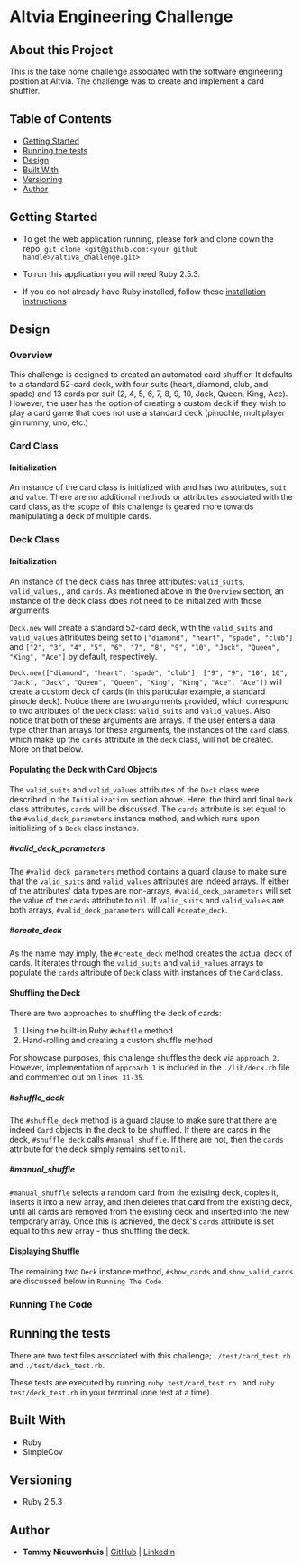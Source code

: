# Altvia Engineering Challenge

## About this Project
This is the take home challenge associated with the software engineering position at Altvia. The challenge was to create and implement a card shuffler.

## Table of Contents

  - [Getting Started](#getting-started)
  - [Running the tests](#running-the-tests)
  - [Design](#design)
  - [Built With](#built-with)
  - [Versioning](#versioning)
  - [Author](#author)

## Getting Started

- To get the web application running, please fork and clone down the repo.
`git clone <git@github.com:<your github handle>/altiva_challenge.git>`

- To run this application you will need Ruby 2.5.3.

- If you do not already have Ruby installed, follow these [installation instructions](https://www.ruby-lang.org/en/documentation/installation/)

## Design

### Overview

This challenge is designed to created an automated card shuffler. It defaults to a standard 52-card deck, with four suits (heart, diamond, club, and spade) and 13 cards per suit (2, 4, 5, 6, 7, 8, 9, 10, Jack, Queen, King, Ace). However, the user has the option of creating a custom deck if they wish to play a card game that does not use a standard deck (pinochle, multiplayer gin rummy, uno, etc.)

### Card Class
#### Initialization
An instance of the card class is initialized with and has two attributes, `suit` and `value`. There are no additional methods or attributes associated with the card class, as the scope of this challenge is geared more towards manipulating a deck of multiple cards.

### Deck Class  
#### Initialization
An instance of the deck class has three attributes: `valid_suits`, `valid_values,`, and `cards`. As mentioned above in the `Overview` section, an instance of the deck class does not need to be initialized with those arguments.

`Deck.new` will create a standard 52-card deck, with the `valid_suits` and `valid_values` attributes being set to `["diamond", "heart", "spade", "club"]` and `["2", "3", "4", "5", "6", "7", "8", "9", "10", "Jack", "Queen", "King", "Ace"]` by default, respectively.

`Deck.new(["diamond", "heart", "spade", "club"], ["9", "9", "10", 10", "Jack", "Jack", "Queen", "Queen", "King", "King", "Ace", "Ace"])` will create a custom deck of cards (in this particular example, a standard pinocle deck). Notice there are two arguments provided, which correspond to two attributes of the `Deck` class: `valid_suits` and `valid_values`. Also notice that both of these arguments are arrays. If the user enters a data type other than arrays for these arguments, the instances of the `card` class, which make up the `cards` attribute in the `deck` class, will not be created. More on that below.
#### Populating the Deck with Card Objects
The `valid_suits` and `valid_values` attributes of the `Deck` class were described in the `Initialization` section above. Here, the third and final `Deck` class attributes, `cards` will be discussed. The `cards` attribute is set equal to the `#valid_deck_parameters` instance method, and which runs upon initializing of a `Deck` class instance.
##### #valid_deck_parameters
The `#valid_deck_parameters` method contains a guard clause to make sure that the `valid_suits` and `valid_values` attributes are indeed arrays. If either of the attributes' data types are non-arrays, `#valid_deck_parameters` will set the value of the `cards` attribute to `nil`. If `valid_suits` and `valid_values` are both arrays, `#valid_deck_parameters` will call `#create_deck`.

##### #create_deck
As the name may imply, the `#create_deck` method creates the actual deck of cards. It iterates through the `valid_suits` and `valid_values` arrays to populate the `cards` attribute of `Deck` class with instances of the `Card` class.

#### Shuffling the Deck
There are two approaches to shuffling the deck of cards:
1. Using the built-in Ruby `#shuffle` method
1. Hand-rolling and creating a custom shuffle method

For showcase purposes, this challenge shuffles the deck via `approach 2`. However, implementation of `approach 1` is included in the `./lib/deck.rb` file and commented out on `lines 31-35`.

##### #shuffle_deck
The `#shuffle_deck` method is a guard clause to make sure that there are indeed `Card` objects in the deck to be shuffled. If there are cards in the deck, `#shuffle_deck` calls `#manual_shuffle`. If there are not, then the `cards` attribute for the deck simply remains set to `nil`.

##### #manual_shuffle
`#manual_shuffle` selects a random card from the existing deck, copies it, inserts it into a new array, and then deletes that card from the existing deck, until all cards are removed from the existing deck and inserted into the new temporary array. Once this is achieved, the deck's `cards` attribute is set equal to this new array - thus shuffling the deck.

#### Displaying Shuffle
The remaining two `Deck` instance method, `#show_cards` and `show_valid_cards` are discussed below in `Running The Code`.
### Running The Code








## Running the tests
There are two test files associated with this challenge; `./test/card_test.rb` and `./test/deck_test.rb`.

These tests are executed by running `ruby test/card_test.rb ` and `ruby test/deck_test.rb` in your terminal (one test at a time).

## Built With
- Ruby
- SimpleCov

## Versioning
- Ruby 2.5.3

## Author
- **Tommy Nieuwenhuis**
|  [GitHub](https://github.com/tsnieuwen) |
    [LinkedIn](https://www.linkedin.com/in/thomasnieuwenhuis/)
